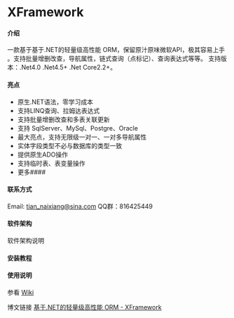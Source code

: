 # XFramework

#### 介绍
一款基于基于.NET的轻量级高性能 ORM，保留原汁原味微软API，极其容易上手 。支持批量增删改查，导航属性，链式查询（点标记）、查询表达式等等。
支持版本：.Net4.0 .Net4.5+ .Net Core2.2+。

#### 亮点
- 原生.NET语法，零学习成本
- 支持LINQ查询、拉姆达表达式
- 支持批量增删改查和多表关联更新
- 支持 SqlServer、MySql、Postgre、Oracle
- 最大亮点，支持无限级一对一、一对多导航属性
- 实体字段类型不必与数据库的类型一致
- 提供原生ADO操作
- 支持临时表、表变量操作
- 更多####

#### 联系方式
Email: tian_naixiang@sina.com QQ群：816425449

#### 软件架构
软件架构说明


#### 安装教程


#### 使用说明

参看 [Wiki](https://gitee.com/zame/XFramework/wikis)

博文链接 [基于.NET的轻量级高性能 ORM - XFramework](https://www.cnblogs.com/yiting/p/10952302.html)
